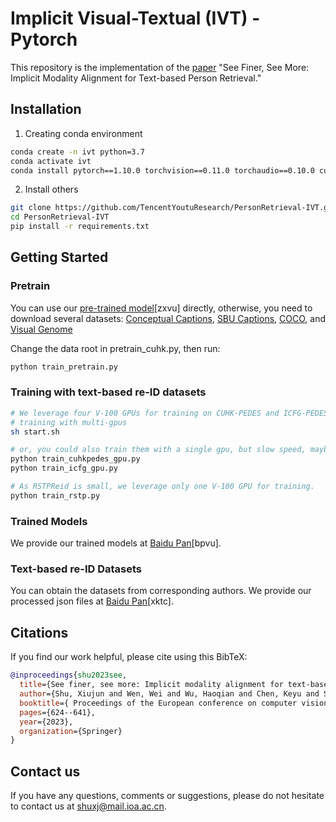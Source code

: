 # Implicit Visual-Textual (IVT) - Pytorch
 
This repository is the implementation of the [paper](https://arxiv.org/pdf/2208.08608.pdf) "See Finer, See More: Implicit Modality Alignment for Text-based Person Retrieval."

 
## Installation

1. Creating conda environment

```bash 
conda create -n ivt python=3.7
conda activate ivt
conda install pytorch==1.10.0 torchvision==0.11.0 torchaudio==0.10.0 cudatoolkit=10.2 -c pytorch

```
 
    
2. Install others

```bash
git clone https://github.com/TencentYoutuResearch/PersonRetrieval-IVT.git
cd PersonRetrieval-IVT
pip install -r requirements.txt
```

## Getting Started
### Pretrain
You can use our [pre-trained model](https://pan.baidu.com/s/1CMuU1Qnummscgw86smmN_A)[zxvu] directly,
otherwise,
you need to download several datasets: [Conceptual Captions](https://aclanthology.org/P18-1238.pdf), [SBU Captions](https://proceedings.neurips.cc/paper/2011/file/5dd9db5e033da9c6fb5ba83c7a7ebea9-Paper.pdf), [COCO](https://arxiv.org/pdf/1405.0312.pdf%090.949.pdf), and [Visual Genome](https://link.springer.com/article/10.1007/S11263-016-0981-7)

Change the data root in pretrain_cuhk.py, then run:
```bash
python train_pretrain.py 
```

### Training with text-based re-ID datasets 
```bash 
# We leverage four V-100 GPUs for training on CUHK-PEDES and ICFG-PEDES datasets.
# training with multi-gpus
sh start.sh

# or, you could also train them with a single gpu, but slow speed, maybe better performance.
python train_cuhkpedes_gpu.py
python train_icfg_gpu.py

# As RSTPReid is small, we leverage only one V-100 GPU for training.
python train_rstp.py 
``` 
 

### Trained Models
We provide our trained models at [Baidu Pan](https://pan.baidu.com/s/1lfZoVp9Uxu3Viw3j2nHoAw)[bpvu].

### Text-based re-ID Datasets
You can obtain the datasets from corresponding authors. We provide our processed json files at [Baidu Pan](https://pan.baidu.com/s/1c1iisU9h-r0Jw15NV7e5Ug)[xktc].

## Citations
If you find our work helpful, please cite using this BibTeX:
```bibtex 
@inproceedings{shu2023see,
  title={See finer, see more: Implicit modality alignment for text-based person retrieval},
  author={Shu, Xiujun and Wen, Wei and Wu, Haoqian and Chen, Keyu and Song, Yiran and Qiao, Ruizhi and Ren, Bo and Wang, Xiao},
  booktitle={ Proceedings of the European conference on computer vision Workshops (ECCVW)},
  pages={624--641},
  year={2023},
  organization={Springer}
}
```

## Contact us
If you have any questions, comments or suggestions, please do not hesitate to contact us at shuxj@mail.ioa.ac.cn.
 



